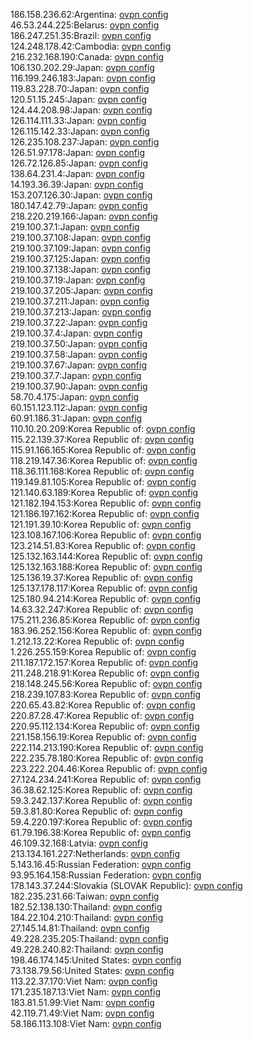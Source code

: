186.158.236.62:Argentina: [ovpn config](vpn/186_158_236_62.ovpn)  
46.53.244.225:Belarus: [ovpn config](vpn/46_53_244_225.ovpn)  
186.247.251.35:Brazil: [ovpn config](vpn/186_247_251_35.ovpn)  
124.248.178.42:Cambodia: [ovpn config](vpn/124_248_178_42.ovpn)  
216.232.168.190:Canada: [ovpn config](vpn/216_232_168_190.ovpn)  
106.130.202.29:Japan: [ovpn config](vpn/106_130_202_29.ovpn)  
116.199.246.183:Japan: [ovpn config](vpn/116_199_246_183.ovpn)  
119.83.228.70:Japan: [ovpn config](vpn/119_83_228_70.ovpn)  
120.51.15.245:Japan: [ovpn config](vpn/120_51_15_245.ovpn)  
124.44.208.98:Japan: [ovpn config](vpn/124_44_208_98.ovpn)  
126.114.111.33:Japan: [ovpn config](vpn/126_114_111_33.ovpn)  
126.115.142.33:Japan: [ovpn config](vpn/126_115_142_33.ovpn)  
126.235.108.237:Japan: [ovpn config](vpn/126_235_108_237.ovpn)  
126.51.97.178:Japan: [ovpn config](vpn/126_51_97_178.ovpn)  
126.72.126.85:Japan: [ovpn config](vpn/126_72_126_85.ovpn)  
138.64.231.4:Japan: [ovpn config](vpn/138_64_231_4.ovpn)  
14.193.36.39:Japan: [ovpn config](vpn/14_193_36_39.ovpn)  
153.207.126.30:Japan: [ovpn config](vpn/153_207_126_30.ovpn)  
180.147.42.79:Japan: [ovpn config](vpn/180_147_42_79.ovpn)  
218.220.219.166:Japan: [ovpn config](vpn/218_220_219_166.ovpn)  
219.100.37.1:Japan: [ovpn config](vpn/219_100_37_1.ovpn)  
219.100.37.108:Japan: [ovpn config](vpn/219_100_37_108.ovpn)  
219.100.37.109:Japan: [ovpn config](vpn/219_100_37_109.ovpn)  
219.100.37.125:Japan: [ovpn config](vpn/219_100_37_125.ovpn)  
219.100.37.138:Japan: [ovpn config](vpn/219_100_37_138.ovpn)  
219.100.37.19:Japan: [ovpn config](vpn/219_100_37_19.ovpn)  
219.100.37.205:Japan: [ovpn config](vpn/219_100_37_205.ovpn)  
219.100.37.211:Japan: [ovpn config](vpn/219_100_37_211.ovpn)  
219.100.37.213:Japan: [ovpn config](vpn/219_100_37_213.ovpn)  
219.100.37.22:Japan: [ovpn config](vpn/219_100_37_22.ovpn)  
219.100.37.4:Japan: [ovpn config](vpn/219_100_37_4.ovpn)  
219.100.37.50:Japan: [ovpn config](vpn/219_100_37_50.ovpn)  
219.100.37.58:Japan: [ovpn config](vpn/219_100_37_58.ovpn)  
219.100.37.67:Japan: [ovpn config](vpn/219_100_37_67.ovpn)  
219.100.37.7:Japan: [ovpn config](vpn/219_100_37_7.ovpn)  
219.100.37.90:Japan: [ovpn config](vpn/219_100_37_90.ovpn)  
58.70.4.175:Japan: [ovpn config](vpn/58_70_4_175.ovpn)  
60.151.123.112:Japan: [ovpn config](vpn/60_151_123_112.ovpn)  
60.91.186.31:Japan: [ovpn config](vpn/60_91_186_31.ovpn)  
110.10.20.209:Korea Republic of: [ovpn config](vpn/110_10_20_209.ovpn)  
115.22.139.37:Korea Republic of: [ovpn config](vpn/115_22_139_37.ovpn)  
115.91.166.165:Korea Republic of: [ovpn config](vpn/115_91_166_165.ovpn)  
118.219.147.36:Korea Republic of: [ovpn config](vpn/118_219_147_36.ovpn)  
118.36.111.168:Korea Republic of: [ovpn config](vpn/118_36_111_168.ovpn)  
119.149.81.105:Korea Republic of: [ovpn config](vpn/119_149_81_105.ovpn)  
121.140.63.189:Korea Republic of: [ovpn config](vpn/121_140_63_189.ovpn)  
121.182.194.153:Korea Republic of: [ovpn config](vpn/121_182_194_153.ovpn)  
121.186.197.162:Korea Republic of: [ovpn config](vpn/121_186_197_162.ovpn)  
121.191.39.10:Korea Republic of: [ovpn config](vpn/121_191_39_10.ovpn)  
123.108.167.106:Korea Republic of: [ovpn config](vpn/123_108_167_106.ovpn)  
123.214.51.83:Korea Republic of: [ovpn config](vpn/123_214_51_83.ovpn)  
125.132.163.144:Korea Republic of: [ovpn config](vpn/125_132_163_144.ovpn)  
125.132.163.188:Korea Republic of: [ovpn config](vpn/125_132_163_188.ovpn)  
125.136.19.37:Korea Republic of: [ovpn config](vpn/125_136_19_37.ovpn)  
125.137.178.117:Korea Republic of: [ovpn config](vpn/125_137_178_117.ovpn)  
125.180.94.214:Korea Republic of: [ovpn config](vpn/125_180_94_214.ovpn)  
14.63.32.247:Korea Republic of: [ovpn config](vpn/14_63_32_247.ovpn)  
175.211.236.85:Korea Republic of: [ovpn config](vpn/175_211_236_85.ovpn)  
183.96.252.156:Korea Republic of: [ovpn config](vpn/183_96_252_156.ovpn)  
1.212.13.22:Korea Republic of: [ovpn config](vpn/1_212_13_22.ovpn)  
1.226.255.159:Korea Republic of: [ovpn config](vpn/1_226_255_159.ovpn)  
211.187.172.157:Korea Republic of: [ovpn config](vpn/211_187_172_157.ovpn)  
211.248.218.91:Korea Republic of: [ovpn config](vpn/211_248_218_91.ovpn)  
218.148.245.56:Korea Republic of: [ovpn config](vpn/218_148_245_56.ovpn)  
218.239.107.83:Korea Republic of: [ovpn config](vpn/218_239_107_83.ovpn)  
220.65.43.82:Korea Republic of: [ovpn config](vpn/220_65_43_82.ovpn)  
220.87.28.47:Korea Republic of: [ovpn config](vpn/220_87_28_47.ovpn)  
220.95.112.134:Korea Republic of: [ovpn config](vpn/220_95_112_134.ovpn)  
221.158.156.19:Korea Republic of: [ovpn config](vpn/221_158_156_19.ovpn)  
222.114.213.190:Korea Republic of: [ovpn config](vpn/222_114_213_190.ovpn)  
222.235.78.180:Korea Republic of: [ovpn config](vpn/222_235_78_180.ovpn)  
223.222.204.46:Korea Republic of: [ovpn config](vpn/223_222_204_46.ovpn)  
27.124.234.241:Korea Republic of: [ovpn config](vpn/27_124_234_241.ovpn)  
36.38.62.125:Korea Republic of: [ovpn config](vpn/36_38_62_125.ovpn)  
59.3.242.137:Korea Republic of: [ovpn config](vpn/59_3_242_137.ovpn)  
59.3.81.80:Korea Republic of: [ovpn config](vpn/59_3_81_80.ovpn)  
59.4.220.197:Korea Republic of: [ovpn config](vpn/59_4_220_197.ovpn)  
61.79.196.38:Korea Republic of: [ovpn config](vpn/61_79_196_38.ovpn)  
46.109.32.168:Latvia: [ovpn config](vpn/46_109_32_168.ovpn)  
213.134.161.227:Netherlands: [ovpn config](vpn/213_134_161_227.ovpn)  
5.143.16.45:Russian Federation: [ovpn config](vpn/5_143_16_45.ovpn)  
93.95.164.158:Russian Federation: [ovpn config](vpn/93_95_164_158.ovpn)  
178.143.37.244:Slovakia (SLOVAK Republic): [ovpn config](vpn/178_143_37_244.ovpn)  
182.235.231.66:Taiwan: [ovpn config](vpn/182_235_231_66.ovpn)  
182.52.138.130:Thailand: [ovpn config](vpn/182_52_138_130.ovpn)  
184.22.104.210:Thailand: [ovpn config](vpn/184_22_104_210.ovpn)  
27.145.14.81:Thailand: [ovpn config](vpn/27_145_14_81.ovpn)  
49.228.235.205:Thailand: [ovpn config](vpn/49_228_235_205.ovpn)  
49.228.240.82:Thailand: [ovpn config](vpn/49_228_240_82.ovpn)  
198.46.174.145:United States: [ovpn config](vpn/198_46_174_145.ovpn)  
73.138.79.56:United States: [ovpn config](vpn/73_138_79_56.ovpn)  
113.22.37.170:Viet Nam: [ovpn config](vpn/113_22_37_170.ovpn)  
171.235.187.13:Viet Nam: [ovpn config](vpn/171_235_187_13.ovpn)  
183.81.51.99:Viet Nam: [ovpn config](vpn/183_81_51_99.ovpn)  
42.119.71.49:Viet Nam: [ovpn config](vpn/42_119_71_49.ovpn)  
58.186.113.108:Viet Nam: [ovpn config](vpn/58_186_113_108.ovpn)  
